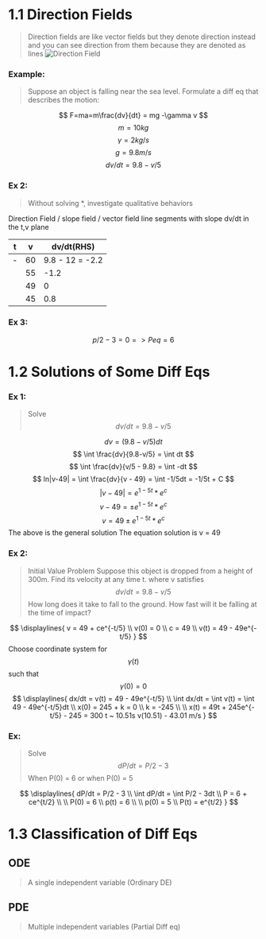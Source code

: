 # 1.1 Direction Fields

> Direction fields are like vector fields but they denote direction instead and you can see direction from them because they are denoted as lines 
> ![Direction Field](https://images.squarespace-cdn.com/content/v1/533db07de4b0d9f7ba7f1e77/1531405502901-FC694UQ1OKIXKG3C1G4Q/solution+curve+in+the+direction+field.png)
### Example: 
> Suppose an object is falling near the sea level. Formulate a diff eq that describes the motion:

$$
F=ma=m\frac{dv}{dt} = mg -\gamma v
$$
$$
m = 10kg
$$
$$
\gamma = 2kg/s
$$
$$
g = 9.8 m/s
$$
$$
dv/dt = 9.8 - v/5
$$

### Ex 2:
> Without solving \*, investigate qualitative behaviors

Direction Field / slope field / vector field line segments with slope dv/dt in the t,v plane

| t    | v   | dv/dt(RHS)      |
| ---- | --- | --------------- |
| -    | 60  | 9.8 - 12 = -2.2 |
| <br> | 55  | -1.2            |
|      | 49  | 0<br>           |
|      | 45  | 0.8             |
### Ex 3:
$$
p/2 - 3 = 0 => Peq = 6
$$
# 1.2 Solutions of Some Diff Eqs
### Ex 1:
> Solve 
> $$
dv/dt = 9.8 - v/5
$$ 

$$
dv = (9.8 - v/5)dt
$$
$$
\int \frac{dv}{9.8-v/5} = \int dt
$$
$$
\int \frac{dv}{v/5 - 9.8} = \int -dt
$$
$$
ln|v-49| = \int \frac{dv}{v - 49} = \int -1/5dt = -1/5t + C
$$
$$
|v-49| = e^{1-5t} * e^c
$$
$$
v-49 = \pm e^{1-5t} * e^c
$$
$$
v = 49 \pm e^{1-5t} * e^c
$$
The above is the general solution
The equation solution is v = 49

### Ex 2:
> Initial Value Problem
> Suppose this object is dropped from a height of 300m. Find its velocity at any time t.
> where v satisfies
> $$
 dv/dt = 9.8 - v/5
 $$
 > How long does it take to fall to the ground. How fast will it be falling at the time of impact?
 
 $$
\displaylines{
 v = 49 + ce^{-t/5} \\
 v(0) = 0 \\
 c = 49 \\
 v(t) = 49 - 49e^{-t/5} 
 }
 $$
 Choose coordinate system for $$\gamma (t)$$ such that 
 $$
 \gamma (0) = 0
 $$
 $$
 \displaylines{
 dx/dt = v(t) = 49 - 49e^{-t/5} \\
 \int dx/dt = \int v(t) = \int 49 - 49e^{-t/5}dt \\
 x(0) = 245 + k = 0 \\ 
 k = -245 \\ \\ 
 x(t) = 49t + 245e^{-t/5} - 245 = 300
 t ~  10.51s
 v(10.51) - 43.01 m/s
 }
 $$
### Ex:
> Solve 
> $$
dP/dt = P/2 - 3
 $$
 > When P(0) = 6 or when P(0) = 5

$$
\displaylines{
dP/dt = P/2 - 3 \\
\int dP/dt = \int P/2 - 3dt \\
P = 6 + ce^{t/2}
\\ \\
P(0) = 6 \\
p(t) = 6
\\ \\ 
p(0) = 5 \\
P(t) = e^{t/2}
}
$$

# 1.3 Classification of Diff Eqs
## ODE
>  A single independent variable (Ordinary DE)

## PDE
> Multiple independent variables (Partial Diff eq)